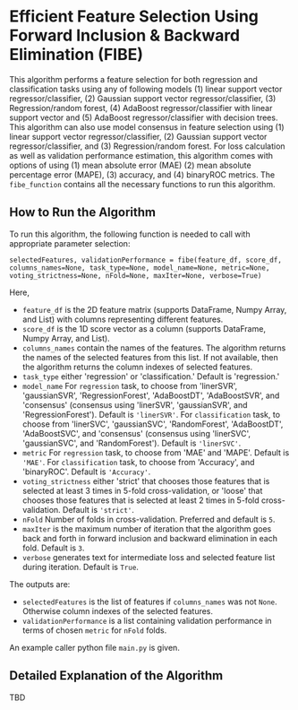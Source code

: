 # Efficient Feature Selection Using Forward Inclusion & Backward Elimination (FIBE)
This algorithm performs a feature selection for both regression and classification tasks using any of following models (1) linear support vector regressor/classifier, (2) Gaussian support vector regressor/classifier, (3) Regression/random forest, (4) AdaBoost regressor/classifier with linear support vector and (5) AdaBoost regressor/classifier with decision trees. This algorithm can also use model consensus in feature selection using (1) linear support vector regressor/classifier, (2) Gaussian support vector regressor/classifier, and (3) Regression/random forest. For loss calculation as well as validation performance estimation, this algorithm comes with options of using (1) mean absolute error (MAE) (2) mean absolute percentage error (MAPE), (3) accuracy, and (4) binaryROC metrics. The ``fibe_function`` contains all the necessary functions to run this algorithm. 

## How to Run the Algorithm
To run this algorithm, the following function is needed to call with appropriate parameter selection:

``selectedFeatures, validationPerformance = fibe(feature_df, score_df, columns_names=None, task_type=None, model_name=None, metric=None, voting_strictness=None, nFold=None, maxIter=None, verbose=True)``

Here, 
- ``feature_df`` is the 2D feature matrix (supports DataFrame, Numpy Array, and List) with columns representing different features.
- ``score_df`` is the 1D score vector as a column (supports DataFrame, Numpy Array, and List).
- ``columns_names`` contain the names of the features. The algorithm returns the names of the selected features from this list. If not available, then the algorithm returns the column indexes of selected features. 
- ``task_type`` either 'regression' or 'classification.' Default is 'regression.'
- ``model_name`` For ``regression`` task, to choose from 'linerSVR', 'gaussianSVR', 'RegressionForest', 'AdaBoostDT', 'AdaBoostSVR', and 'consensus' (consensus using 'linerSVR', 'gaussianSVR', and 'RegressionForest'). Default is ``'linerSVR'``. For ``classification`` task, to choose from 'linerSVC', 'gaussianSVC', 'RandomForest', 'AdaBoostDT', 'AdaBoostSVC', and 'consensus' (consensus using 'linerSVC', 'gaussianSVC', and 'RandomForest'). Default is ``'linerSVC'``.
- ``metric`` For ``regression`` task, to choose from 'MAE' and 'MAPE'. Default is ``'MAE'``. For ``classification`` task, to choose from 'Accuracy', and 'binaryROC'. Default is ``'Accuracy'``.
- ``voting_strictness`` either 'strict' that chooses those features that is selected at least 3 times in 5-fold cross-validation, or 'loose' that chooses those features that is selected at least 2 times in 5-fold cross-validation. Default is ``'strict'``.
- ``nFold`` Number of folds in cross-validation. Preferred and default is ``5``.
- ``maxIter`` is the maximum number of iteration that the algorithm goes back and forth in forward inclusion and backward elimination in each fold. Default is ``3``.
- ``verbose`` generates text for intermediate loss and selected feature list during iteration. Default is ``True``.

The outputs are:
- ``selectedFeatures`` is the list of features if ``columns_names`` was not ``None``. Otherwise column indexes of the selected features.
- ``validationPerformance`` is a list containing validation performance in terms of chosen ``metric`` for ``nFold`` folds.

An example caller python file ``main.py`` is given.

## Detailed Explanation of the Algorithm
TBD
